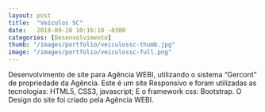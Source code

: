 ```yaml
---
layout: post
title:  "Veículos SC"
date:   2018-09-28 10:16:10 -0300
categories: [Desenvolvimento]
thumb: "/images/portfolio/veiculossc-thumb.jpg"
image: "/images/portfolio/veiculossc-full.png"
---
```

Desenvolvimento de site para Agência WEBI, utilizando o sistema “Gercont” de propriedade da Agência.
Este é um site Responsivo e foram utilizadas as tecnologias: HTML5, CSS3, javascript; E o framework css: Bootstrap.
O Design do site foi criado pela Agência WEBI.